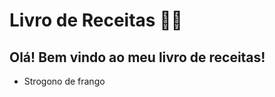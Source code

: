 # Livro de Receitas :woman_cook:

## Olá! Bem vindo ao meu livro de receitas!

 - Strogono de frango


